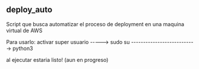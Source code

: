 ## deploy_auto
Script que busca automatizar el  proceso de deployment en una maquina virtual de AWS 

Para usarlo:
activar super usuario -----> sudo su
---------------------------> python3 <link-del-repo-a-clonar> <repositorio> <nombre-del-proyecto> <nombre-de-la-app> <ip>

al ejecutar estaria listo! (aun en progreso)
